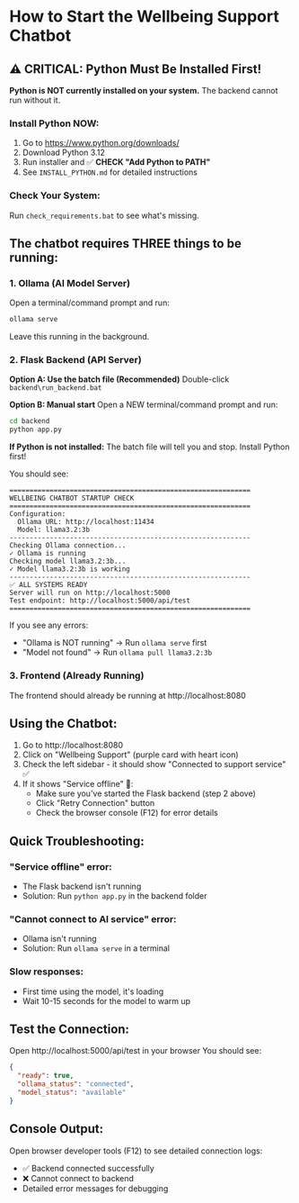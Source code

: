 # How to Start the Wellbeing Support Chatbot

## ⚠️ CRITICAL: Python Must Be Installed First!

**Python is NOT currently installed on your system.** The backend cannot run without it.

### Install Python NOW:
1. Go to https://www.python.org/downloads/
2. Download Python 3.12
3. Run installer and ✅ **CHECK "Add Python to PATH"**
4. See `INSTALL_PYTHON.md` for detailed instructions

### Check Your System:
Run `check_requirements.bat` to see what's missing.

## The chatbot requires THREE things to be running:

### 1. Ollama (AI Model Server)
Open a terminal/command prompt and run:
```bash
ollama serve
```
Leave this running in the background.

### 2. Flask Backend (API Server)

**Option A: Use the batch file (Recommended)**
Double-click `backend\run_backend.bat`

**Option B: Manual start**
Open a NEW terminal/command prompt and run:
```bash
cd backend
python app.py
```

**If Python is not installed:**
The batch file will tell you and stop. Install Python first!

You should see:
```
============================================================
WELLBEING CHATBOT STARTUP CHECK
============================================================
Configuration:
  Ollama URL: http://localhost:11434
  Model: llama3.2:3b
------------------------------------------------------------
Checking Ollama connection...
✓ Ollama is running
Checking model llama3.2:3b...
✓ Model llama3.2:3b is working
------------------------------------------------------------
✅ ALL SYSTEMS READY
Server will run on http://localhost:5000
Test endpoint: http://localhost:5000/api/test
============================================================
```

If you see any errors:
- "Ollama is NOT running" → Run `ollama serve` first
- "Model not found" → Run `ollama pull llama3.2:3b`

### 3. Frontend (Already Running)
The frontend should already be running at http://localhost:8080

## Using the Chatbot:

1. Go to http://localhost:8080
2. Click on "Wellbeing Support" (purple card with heart icon)
3. Check the left sidebar - it should show "Connected to support service" ✅
4. If it shows "Service offline" 🔴:
   - Make sure you've started the Flask backend (step 2 above)
   - Click "Retry Connection" button
   - Check the browser console (F12) for error details

## Quick Troubleshooting:

### "Service offline" error:
- The Flask backend isn't running
- Solution: Run `python app.py` in the backend folder

### "Cannot connect to AI service" error:
- Ollama isn't running
- Solution: Run `ollama serve` in a terminal

### Slow responses:
- First time using the model, it's loading
- Wait 10-15 seconds for the model to warm up

## Test the Connection:
Open http://localhost:5000/api/test in your browser
You should see:
```json
{
  "ready": true,
  "ollama_status": "connected",
  "model_status": "available"
}
```

## Console Output:
Open browser developer tools (F12) to see detailed connection logs:
- ✅ Backend connected successfully
- ❌ Cannot connect to backend
- Detailed error messages for debugging